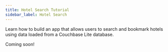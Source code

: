 ```yaml
---
title: Hotel Search Tutorial
sidebar_label: Hotel Search
---
```


Learn how to build an app that allows users to search and bookmark hotels using data loaded from a Couchbase Lite database.

Coming soon!
